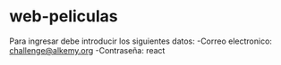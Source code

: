 # web-peliculas

Para ingresar debe introducir los siguientes datos:
  -Correo electronico: challenge@alkemy.org
  -Contraseña:  react
